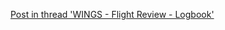 [Post in thread 'WINGS - Flight Review - Logbook'](https://www.pilotsofamerica.com/community/threads/wings-flight-review-logbook.98191/post-2141357)